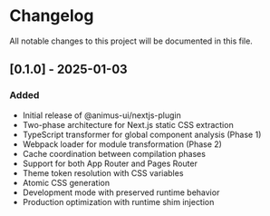 # Changelog

All notable changes to this project will be documented in this file.

## [0.1.0] - 2025-01-03

### Added
- Initial release of @animus-ui/nextjs-plugin
- Two-phase architecture for Next.js static CSS extraction
- TypeScript transformer for global component analysis (Phase 1)
- Webpack loader for module transformation (Phase 2)
- Cache coordination between compilation phases
- Support for both App Router and Pages Router
- Theme token resolution with CSS variables
- Atomic CSS generation
- Development mode with preserved runtime behavior
- Production optimization with runtime shim injection